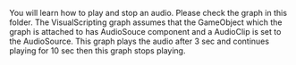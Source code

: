 You will learn how to play and stop an audio. Please check the graph in this folder. The VisualScripting graph assumes that the GameObject which the graph is attached to has AudioSouce component and a AudioClip is set to the AudioSource. This graph plays the audio after 3 sec and continues playing for 10 sec then this graph stops playing.
